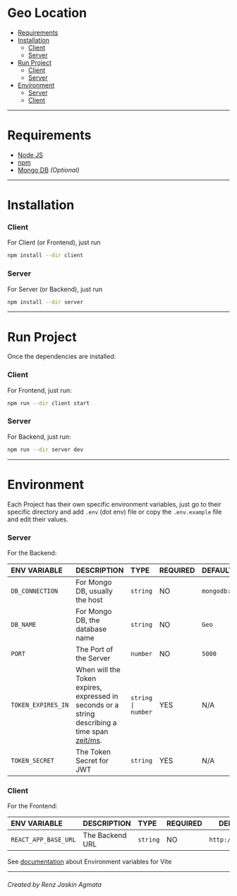 # Geo Location <!-- omit in toc -->

- [Requirements](#requirements)
- [Installation](#installation)
    - [Client](#client)
    - [Server](#server)
- [Run Project](#run-project)
    - [Client](#client-1)
    - [Server](#server-1)
- [Environment](#environment)
    - [Server](#server-2)
    - [Client](#client-2)

---

# Requirements

- [Node JS](https://nodejs.dev)
- [npm](https://npm.io)
- [Mongo DB](https://www.mongodb.com) _(Optional)_

---

# Installation

### Client

For Client (or Frontend), just run

```sh
npm install --dir client
```

### Server

For Server (or Backend), just run

```sh
npm install --dir server
```

---

# Run Project

Once the dependencies are installed:

### Client

For Frontend, just run:

```sh
npm run --dir client start
```

### Server

For Backend, just run:

```sh
npm run --dir server dev
```

---

# Environment

Each Project has their own specific environment variables, just go to their specific directory and add `.env` (dot env) file or copy the `.env.example` file and edit their values.

### Server

For the Backend:

| ENV VARIABLE       | DESCRIPTION                                                                                                                    | TYPE               | REQUIRED | DEFAULT VALUE               |
| :----------------- | :----------------------------------------------------------------------------------------------------------------------------- | :----------------- | :------- | :-------------------------- |
| `DB_CONNECTION`    | For Mongo DB, usually the host                                                                                                 | `string`           | NO       | `mongodb://localhost:27017` |
| `DB_NAME`          | For Mongo DB, the database name                                                                                                | `string`           | NO       | `Geo`              |
| `PORT`             | The Port of the Server                                                                                                         | `number`           | NO       | `5000`                      |
| `TOKEN_EXPIRES_IN` | When will the Token expires, expressed in seconds or a string describing a time span [zeit/ms](https://github.com/zeit/ms.js). | `string \| number` | YES      | N/A                         |
| `TOKEN_SECRET`     | The Token Secret for JWT                                                                                                       | `string`           | YES      | N/A                         |

### Client

For the Frontend:

| ENV VARIABLE       | DESCRIPTION     | TYPE     | REQUIRED | DEFAULT VALUE           |
| :----------------- | :-------------- | :------- | -------- | ----------------------- |
| `REACT_APP_BASE_URL` | The Backend URL | `string` | NO       | `http://localhost:5000` |

See [documentation](https://vitejs.dev/guide/env-and-mode.html#env-files) about Environment variables for Vite

---

###### Created by Renz Jaskin Agmata <!-- omit in toc -->
